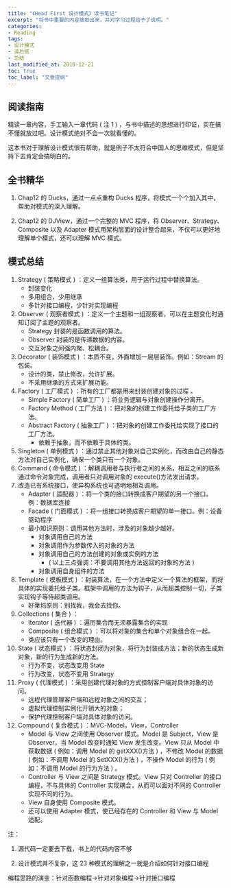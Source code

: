 ```yaml
---
title: "《Head First 设计模式》读书笔记"
excerpt: "将书中重要的内容摘取出来，并对学习过程给予了说明。"
categories:
- Reading
tags:
- 设计模式
- 读后感
- 总结
last_modified_at: 2018-12-21
toc: true
toc_label: "文章提纲"
---
```


## 阅读指南

精读一章内容，手工输入一章代码 ( 注 1 ) ，与书中描述的思想进行印证，实在搞不懂就放过吧。设计模式绝对不会一次就看懂的。

这本书对于理解设计模式很有帮助，就是例子不太符合中国人的思维模式，但是坚持下去肯定会搞明白的。

## 全书精华

1. Chap12 的 Ducks，通过一点点重构 Ducks 程序，将模式一个个加入其中，帮助对模式的深入理解。

2. Chap12 的 DJView，通过一个完整的 MVC 程序，将 Observer、Strategy、Composite 以及 Adapter 模式用架构层面的设计整合起来，不仅可以更好地理解单个模式，还可以理解 MVC 模式。

## 模式总结

1. Strategy ( 策略模式 ) ：定义一组算法类，用于运行过程中替换算法。
    * 封装变化
    * 多用组合，少用继承
    * 多针对接口编程，少针对实现编程
2. Observer ( 观察者模式 ) ：定义一个主题和一组观察者，可以在主题变化时通知订阅了主题的观察者。
   * Strategy 封装的是函数调用的算法。
   * Observer 封装的是传递数据的内容。
   * 交互对象之间强内聚、松耦合。
3. Decorator ( 装饰模式 ) ：本质不变，外面增加一层层装饰。例如：Stream 的包装。
   * 设计的类，禁止修改，允许扩展。
   * 不采用继承的方式来扩展功能。
4. Factory ( 工厂模式 ) ：所有的工厂都是用来封装创建对象的过程    。
   * Simple Factory ( 简单工厂 ) ：将业务逻辑与对象创建操作分离开。
   * Factory Method ( 工厂方法 ) ：把对象的创建工作委托给子类的工厂方法。
   * Abstract Factory ( 抽象工厂 ) ：把对象的创建工作委托给实现了接口的工厂方法。
     * 依赖于抽象，而不依赖于具体的类。
5. Singleton ( 单例模式 ) ：通过禁止其他对象对自己实例化，而改由自己的静态方法对自己实例化，确保一个类只有一个对象。
6. Command ( 命令模式 ) ：解耦调用者与执行者之间的关系，相互之间的联系通过命令对象完成，调用者只对调用对象的 execute()方法发出请求。
7. 改造已有系统接口，使异构系统也可透明地相互调用。
   * Adapter ( 适配器 ) ：将一个类的接口转换成客户期望的另一个接口。例：数据库连接
   * Facade ( 门面模式 ) ：将一组接口转换成客户期望的单一接口。例：设备驱动程序
   * 最小知识原则：调用其他方法时，涉及的对象越少越好。
     * 对象调用自己的方法
     * 对象调用作为参数传入的对象的方法
     * 对象调用自己的方法创建的对象或实例的方法
       * ( 以上三点强调：不要调用其他方法返回的对象的方法 )
     * 对象调用自身组件的方法
8. Template ( 模板模式 ) ：封装算法，在一个方法中定义一个算法的框架，而将具体的实现委托给子类。框架中调用的方法为钩子，从而超类控制一切，子类实现钩子等待超类调用。
   * 好莱坞原则：别找我，我会去找你。
9. Collections ( 集合 ) ：
   * Iterator ( 迭代器 ) ：遍历集合而无须暴露集合的实现
   * Composite ( 组合模式 ) ：可以将对象的集合和单个对象组合在一起。
   * 类应该只有一个改变的理由。
10. State ( 状态模式 ) ：将状态封闭为对象，将行为封装成方法；新的状态生成新对象，新的行为生成新的方法。
    * 行为不变，状态改变用 State
    * 行为改变，状态不变用 Strategy
11. Proxy ( 代理模式 ) ：采用创建代理对象的方式控制客户端对具体对象的访问。
    * 远程代理管理客户端和远程对象之间的交互；
    * 虚拟代理控制实例化开销大的对象；
    * 保护代理控制客户端对具体对象的访问。
12. Compound ( 复合模式 ) ：MVC-Model，View，Controller
    * Model 与 View 之间使用 Observer 模式。Model 是 Subject，View 是 Observer，当 Model 改变时通知 View 发生改变。View 只从 Model 中获取数据 ( 例如：调用 Model 的 getXXX()方法 ) ，不修改 Model 的数据 ( 例如：不调用 Model 的 SetXXX()方法 ) ，不操作 Model 的行为 ( 例如：不调用 Model 的行为方法 ) 。
    * Controller 与 View 之间是 Strategy 模式。View 只对 Controller 的接口编程，不与具体的 Controller 实现耦合，从而可以面对不同的 Controller 实现不同的行为。
    * View 自身使用 Composite 模式。
    * 还可以使用 Adapter 模式，使已经存在的 Controller 和 View 与 Model 适配。

注：

1. 源代码一定要去下载，书上的代码内容不够

2. 设计模式并不复杂，这 23 种模式的理解之一就是介绍如何针对接口编程

编程思路的演变：针对函数编程→针对对象编程→针对接口编程

